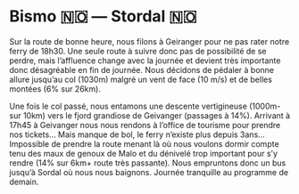 # Bismo 🇳🇴 — Stordal 🇳🇴

<!-- 85km / 1021m+ / 1450m- -->

Sur la route de bonne heure, nous filons à Geiranger pour ne pas rater notre ferry de 18h30. Une seule route à suivre donc pas de possibilité de se perdre, mais l’affluence change avec la journée et devient très importante donc désagréable en fin de journée. Nous décidons de pédaler à bonne allure jusqu’au col (1030m) malgré un vent de face (10 m/s) et de belles montées (6% sur 26km).

Une fois le col passé, nous entamons une descente vertigineuse (1000m- sur 10km) vers le fjord grandiose de Geivanger (passages à 14%). Arrivant à 17h45 à Geivanger nous nous rendons à l’office de tourisme pour prendre nos tickets... Mais manque de bol, le ferry n’existe plus depuis 3ans... Impossible de prendre la route menant là où nous voulons dormir compte tenu des maux de genoux de Malo et du dénivelé trop important pour s’y rendre (14% sur 6km+ route très passante). Nous empruntons donc un bus jusqu’à Sordal où nous nous baignons. Journée tranquille au programme de demain.

